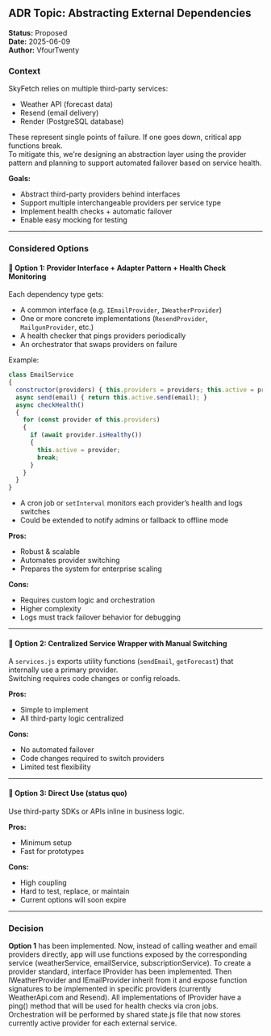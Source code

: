 ## ADR Topic: Abstracting External Dependencies

**Status:** Proposed  
**Date:** 2025-06-09 <br>
**Author:** VfourTwenty

### Context

SkyFetch relies on multiple third-party services:
- Weather API (forecast data)
- Resend (email delivery)
- Render (PostgreSQL database)

These represent single points of failure. If one goes down, critical app functions break.  
To mitigate this, we're designing an abstraction layer using the provider pattern and planning to support automated failover based on service health.

**Goals:**
- Abstract third-party providers behind interfaces
- Support multiple interchangeable providers per service type
- Implement health checks + automatic failover
- Enable easy mocking for testing

---

### Considered Options

#### 🔹 Option 1: Provider Interface + Adapter Pattern + Health Check Monitoring

Each dependency type gets:
- A common interface (e.g. `IEmailProvider`, `IWeatherProvider`)
- One or more concrete implementations (`ResendProvider`, `MailgunProvider`, etc.)
- A health checker that pings providers periodically
- An orchestrator that swaps providers on failure

Example:
```js
class EmailService 
{
  constructor(providers) { this.providers = providers; this.active = providers[0]; }
  async send(email) { return this.active.send(email); }
  async checkHealth() 
  {
    for (const provider of this.providers) 
    {
      if (await provider.isHealthy()) 
      {
        this.active = provider;
        break;
      }
    }
  }
} 
```
- A cron job or `setInterval` monitors each provider’s health and logs switches
- Could be extended to notify admins or fallback to offline mode

**Pros:**
- Robust & scalable
- Automates provider switching
- Prepares the system for enterprise scaling

**Cons:**
- Requires custom logic and orchestration
- Higher complexity
- Logs must track failover behavior for debugging

---

#### 🔹 Option 2: Centralized Service Wrapper with Manual Switching

A `services.js` exports utility functions (`sendEmail`, `getForecast`) that internally use a primary provider.  
Switching requires code changes or config reloads.

**Pros:**
- Simple to implement
- All third-party logic centralized

**Cons:**
- No automated failover
- Code changes required to switch providers
- Limited test flexibility

---

#### 🔹 Option 3: Direct Use (status quo)

Use third-party SDKs or APIs inline in business logic.

**Pros:**
- Minimum setup
- Fast for prototypes

**Cons:**
- High coupling
- Hard to test, replace, or maintain
- Current options will soon expire

---

### Decision

**Option 1** has been implemented. Now, instead of calling weather and email providers 
directly, app will use functions exposed by the corresponding service (weatherService, emailService, subscriptionService).
To create a provider standard, interface IProvider has been implemented. Then IWeatherProvider and IEmailProvider inherit from it
and expose function signatures to be implemented in specific providers (currently WeatherApi.com and Resend).
All implementations of IProvider have a ping() method that will be used for health checks via cron jobs. Orchestration will be performed by shared state.js
file that now stores currently active provider for each external service. 
